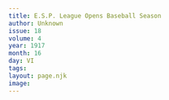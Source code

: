 ```yaml
---
title: E.S.P. League Opens Baseball Season
author: Unknown
issue: 18
volume: 4
year: 1917
month: 16
day: VI
tags:
layout: page.njk
image:
---
```


